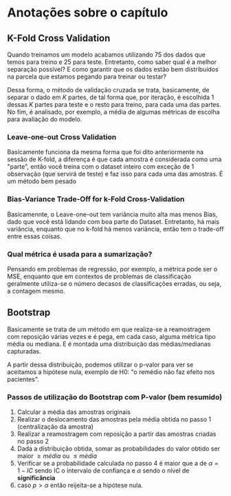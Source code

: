# Anotações sobre o capítulo

## K-Fold Cross Validation
Quando treinamos um modelo acabamos utilizando $75%$ dos dados que temos para treino e $25%$ para teste. Entretanto, como saber qual é a melhor separação possível? E como garantir que os dados estão bem distribuídos na parcela que estamos pegando para treinar ou testar?

Dessa forma, o método de validação cruzada se trata, basicamente, de separar o dado em $K$ partes, de tal forma que, por iteração, é escolhida 1 dessas $K$ partes para teste e o resto para treino, para cada uma das partes. No fim, é analisado, por exemplo, a média de algumas métricas de escolha para avaliação do modelo.

### Leave-one-out Cross Validation
Basicamente funciona da mesma forma que foi dito anteriormente na sessão de K-fold, a diferença é que cada amostra é considerada como uma "parte", então você treina com o dataset inteiro com exceção de 1 observação (que servirá de teste) e faz isso para cada uma das amostras. É um método bem pesado

### Bias-Variance Trade-Off for k-Fold Cross-Validation
Basicamennte, o Leave-one-out tem variância muito alta mas menos Bias, dado que você está lidando com boa parte do Dataset. Entretanto, há mais variância, enquanto que no k-fold há menos variância, então tem o trade-off entre essas coisas.

### Qual métrica é usada para a sumarização?
Pensando em problemas de regressão, por exemplo, a métrica pode ser o MSE, enquanto que em contextos de problemas de classificação geralmente utiliza-se o número decasos de classificações erradas, ou seja, a contagem mesmo.


## Bootstrap
Basicamente se trata de um método em que realiza-se a reamostragem com reposição várias vezes e é pega, em cada caso, alguma métrica tipo média ou mediana. E é montada uma distribuição das médias/medianas capturadas. 

A partir dessa distribuição, podemos utilizar o p-valor para ver se aceitamos a hipótese nula, exemplo de H0: "o remédio não faz efeito nos pacientes".

### Passos de utilização do Bootstrap com P-valor (bem resumido)

1. Calcular a média das amostras originais
2. Realizar o deslocamento das amostras pela média obtida no passo 1 (centralização da amostra)
3. Realizar a reamostragem com reposição a partir das amostras criadas no passo 2
4. Dada a distribuição obtida, somar as probabilidades do valor obtido ser maior $\geq média$ ou $\leq média$
5. Verificar se a probabilidade calculada no passo 4 é maior que a de $\alpha = 1 - IC$ sendo IC o intervalo de confiança e $\alpha$ sendo o nível de **significância**
6. caso $p > \alpha$ então reijeita-se a hipótese nula.